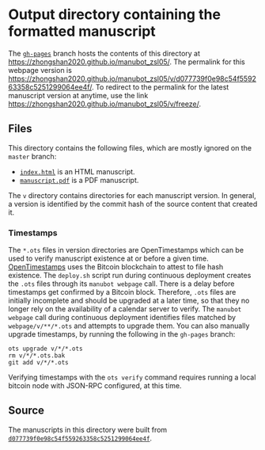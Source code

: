 # Output directory containing the formatted manuscript

The [`gh-pages`](https://github.com/zhongshan2020/manubot_zsl05/tree/gh-pages) branch hosts the contents of this directory at <https://zhongshan2020.github.io/manubot_zsl05/>.
The permalink for this webpage version is <https://zhongshan2020.github.io/manubot_zsl05/v/d077739f0e98c54f559263358c5251299064ee4f/>.
To redirect to the permalink for the latest manuscript version at anytime, use the link <https://zhongshan2020.github.io/manubot_zsl05/v/freeze/>.

## Files

This directory contains the following files, which are mostly ignored on the `master` branch:

+ [`index.html`](index.html) is an HTML manuscript.
+ [`manuscript.pdf`](manuscript.pdf) is a PDF manuscript.

The `v` directory contains directories for each manuscript version.
In general, a version is identified by the commit hash of the source content that created it.

### Timestamps

The `*.ots` files in version directories are OpenTimestamps which can be used to verify manuscript existence at or before a given time.
[OpenTimestamps](https://opentimestamps.org/) uses the Bitcoin blockchain to attest to file hash existence.
The `deploy.sh` script run during continuous deployment creates the `.ots` files through its `manubot webpage` call.
There is a delay before timestamps get confirmed by a Bitcoin block.
Therefore, `.ots` files are initially incomplete and should be upgraded at a later time, so that they no longer rely on the availability of a calendar server to verify.
The `manubot webpage` call during continuous deployment identifies files matched by `webpage/v/**/*.ots` and attempts to upgrade them.
You can also manually upgrade timestamps, by running the following in the `gh-pages` branch:

```shell
ots upgrade v/*/*.ots
rm v/*/*.ots.bak
git add v/*/*.ots
```

Verifying timestamps with the `ots verify` command requires running a local bitcoin node with JSON-RPC configured, at this time.

## Source

The manuscripts in this directory were built from
[`d077739f0e98c54f559263358c5251299064ee4f`](https://github.com/zhongshan2020/manubot_zsl05/commit/d077739f0e98c54f559263358c5251299064ee4f).
